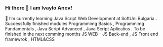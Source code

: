 ### Hi there 👋 I am Ivaylo Anev!

🌱 I’m currently learning Java Script Web Development at SoftUni Bulgaria .
Successfully finished modules Programmimg Basics , Programmimg Fundamentals , Java Script Advanced , Java Script Aplicatios .
To be finished in the next comming months JS WEB - JS Back-end , JS Front end framewrok , HTML&CSS
<!--

🧰
<img src="https://github.com/devicons/devicon/blob/master/icons/javascript/javascript-original.svg" alt = "Java Script logo" width = "50" height = "50" />

**IvayloAnev/IvayloAnev** is a ✨ _special_ ✨ repository because its `README.md` (this file) appears on your GitHub profile.

Here are some ideas to get you started:

- 🔭 I’m currently working on ...
- 🌱 I’m currently learning ...
- 👯 I’m looking to collaborate on ...
- 🤔 I’m looking for help with ...
- 💬 Ask me about ...
- 📫 How to reach me: ...
- 😄 Pronouns: ...
- ⚡ Fun fact: ...
-->
